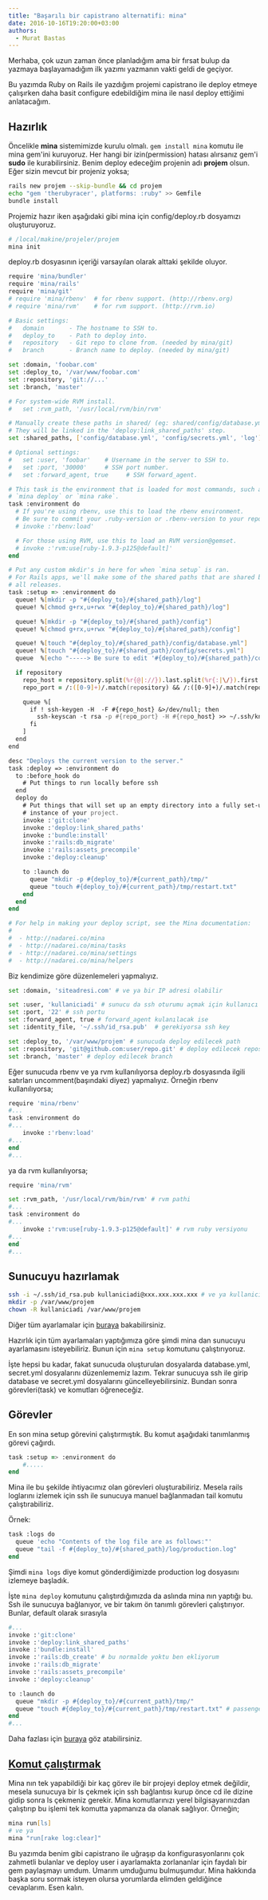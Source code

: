 ```yaml
---
title: "Başarılı bir capistrano alternatifi: mina"
date: 2016-10-16T19:20:00+03:00
authors:
  - Murat Bastas
---
```


Merhaba, çok uzun zaman önce planladığım ama bir fırsat bulup da yazmaya başlayamadığım ilk yazımı yazmanın vakti geldi de geçiyor.

Bu yazımda Ruby on Rails ile yazdığım projemi capistrano ile deploy etmeye çalışırken daha basit configure edebildiğim mina ile nasıl deploy ettiğimi anlatacağım.

## Hazırlık

Öncelikle **mina** sistemimizde kurulu olmalı. `gem install mina` komutu ile mina gem'ini kuruyoruz. Her hangi bir izin(permission) hatası alırsanız gem'i **sudo** ile kurabilirsiniz. Benim deploy edeceğim projenin adı **projem** olsun. Eğer sizin mevcut bir projeniz yoksa;

```zsh
rails new projem --skip-bundle && cd projem
echo "gem 'therubyracer', platforms: :ruby" >> Gemfile
bundle install
```

Projemiz hazır iken aşağıdaki gibi mina için config/deploy.rb dosyamızı oluşturuyoruz.

```zsh
# /local/makine/projeler/projem
mina init
```

deploy.rb dosyasının içeriği varsayılan olarak alttaki şekilde oluyor.

```zsh
require 'mina/bundler'
require 'mina/rails'
require 'mina/git'
# require 'mina/rbenv'  # for rbenv support. (http://rbenv.org)
# require 'mina/rvm'    # for rvm support. (http://rvm.io)

# Basic settings:
#   domain       - The hostname to SSH to.
#   deploy_to    - Path to deploy into.
#   repository   - Git repo to clone from. (needed by mina/git)
#   branch       - Branch name to deploy. (needed by mina/git)

set :domain, 'foobar.com'
set :deploy_to, '/var/www/foobar.com'
set :repository, 'git://...'
set :branch, 'master'

# For system-wide RVM install.
#   set :rvm_path, '/usr/local/rvm/bin/rvm'

# Manually create these paths in shared/ (eg: shared/config/database.yml) in your server.
# They will be linked in the 'deploy:link_shared_paths' step.
set :shared_paths, ['config/database.yml', 'config/secrets.yml', 'log']

# Optional settings:
#   set :user, 'foobar'    # Username in the server to SSH to.
#   set :port, '30000'     # SSH port number.
#   set :forward_agent, true     # SSH forward_agent.

# This task is the environment that is loaded for most commands, such as
# `mina deploy` or `mina rake`.
task :environment do
  # If you're using rbenv, use this to load the rbenv environment.
  # Be sure to commit your .ruby-version or .rbenv-version to your repository.
  # invoke :'rbenv:load'

  # For those using RVM, use this to load an RVM version@gemset.
  # invoke :'rvm:use[ruby-1.9.3-p125@default]'
end

# Put any custom mkdir's in here for when `mina setup` is ran.
# For Rails apps, we'll make some of the shared paths that are shared between
# all releases.
task :setup => :environment do
  queue! %[mkdir -p "#{deploy_to}/#{shared_path}/log"]
  queue! %[chmod g+rx,u+rwx "#{deploy_to}/#{shared_path}/log"]

  queue! %[mkdir -p "#{deploy_to}/#{shared_path}/config"]
  queue! %[chmod g+rx,u+rwx "#{deploy_to}/#{shared_path}/config"]

  queue! %[touch "#{deploy_to}/#{shared_path}/config/database.yml"]
  queue! %[touch "#{deploy_to}/#{shared_path}/config/secrets.yml"]
  queue  %[echo "-----> Be sure to edit '#{deploy_to}/#{shared_path}/config/database.yml' and 'secrets.yml'."]

  if repository
    repo_host = repository.split(%r{@|://}).last.split(%r{:|\/}).first
    repo_port = /:([0-9]+)/.match(repository) && /:([0-9]+)/.match(repository)[1] || '22'

    queue %[
      if ! ssh-keygen -H  -F #{repo_host} &>/dev/null; then
        ssh-keyscan -t rsa -p #{repo_port} -H #{repo_host} >> ~/.ssh/known_hosts
      fi
    ]
  end
end

desc "Deploys the current version to the server."
task :deploy => :environment do
  to :before_hook do
    # Put things to run locally before ssh
  end
  deploy do
    # Put things that will set up an empty directory into a fully set-up
    # instance of your project.
    invoke :'git:clone'
    invoke :'deploy:link_shared_paths'
    invoke :'bundle:install'
    invoke :'rails:db_migrate'
    invoke :'rails:assets_precompile'
    invoke :'deploy:cleanup'

    to :launch do
      queue "mkdir -p #{deploy_to}/#{current_path}/tmp/"
      queue "touch #{deploy_to}/#{current_path}/tmp/restart.txt"
    end
  end
end

# For help in making your deploy script, see the Mina documentation:
#
#  - http://nadarei.co/mina
#  - http://nadarei.co/mina/tasks
#  - http://nadarei.co/mina/settings
#  - http://nadarei.co/mina/helpers
```

Biz kendimize göre düzenlemeleri yapmalıyız.

```zsh
set :domain, 'siteadresi.com' # ve ya bir IP adresi olabilir

set :user, 'kullaniciadi' # sunucu da ssh oturumu açmak için kullanıcı
set :port, '22' # ssh portu
set :forward_agent, true # forward_agent kulanılacak ise
set :identity_file, '~/.ssh/id_rsa.pub'  # gerekiyorsa ssh key

set :deploy_to, '/var/www/projem' # sunucuda deploy edilecek path
set :repository, 'git@github.com:user/repo.git' # deploy edilecek repository
set :branch, 'master' # deploy edilecek branch
```

Eğer sunucuda rbenv ve ya rvm kullanılıyorsa deploy.rb dosyasında ilgili satırları uncomment(başındaki diyez) yapmalıyız. Örneğin rbenv kullanılıyorsa;

```zsh
require 'mina/rbenv'
#...
task :environment do
#...
    invoke :'rbenv:load'
#...
end
#...
```

ya da rvm kullanılıyorsa;

```zsh
require 'mina/rvm'

set :rvm_path, '/usr/local/rvm/bin/rvm' # rvm pathi
#...
task :environment do
#...
    invoke :'rvm:use[ruby-1.9.3-p125@default]' # rvm ruby versiyonu
#...
end
#...
```

## Sunucuyu hazırlamak

```zsh
ssh -i ~/.ssh/id_rsa.pub kullaniciadi@xxx.xxx.xxx.xxx # ve ya kullaniciadi@domain.com
mkdir -p /var/www/projem
chown -R kullaniciadi /var/www/projem
```

Diğer tüm ayarlamalar için [buraya](http://nadarei.co/mina/settings/) bakabilirsiniz.

Hazırlık için tüm ayarlamaları yaptığımıza göre şimdi mina dan sunucuyu ayarlamasını isteyebiliriz. Bunun için `mina setup` komutunu çalıştırıyoruz.

İşte hepsi bu kadar, fakat sunucuda oluşturulan dosyalarda database.yml, secret.yml dosyalarını düzenlememiz lazım. Tekrar sunucuya ssh ile girip database ve secret.yml dosyalarını güncelleyebilirsiniz. Bundan sonra görevleri(task) ve komutları öğreneceğiz.

## Görevler

En son mina setup görevini çalıştırmıştık. Bu komut aşağıdaki tanımlanmış görevi çağırdı.

```zsh
task :setup => :environment do
    #.....
end
```

Mina ile bu şekilde ihtiyacımız olan görevleri oluşturabiliriz. Mesela rails loglarını izlemek için ssh ile sunucuya manuel bağlanmadan tail komutu çalıştırabiliriz.

Örnek:
```zsh
task :logs do
  queue 'echo "Contents of the log file are as follows:"'
  queue "tail -f #{deploy_to}/#{shared_path}/log/production.log"
end
```

Şimdi `mina logs` diye komut gönderdiğimizde production log dosyasını izlemeye başladık.

İşte `mina deploy` komutunu çalıştırdığımızda da aslında mina nın yaptığı bu. Ssh ile sunucuya bağlanıyor, ve bir takım ön tanımlı görevleri çalıştırıyor. Bunlar, default olarak sırasıyla

```zsh
#...
invoke :'git:clone'
invoke :'deploy:link_shared_paths'
invoke :'bundle:install'
invoke :'rails:db_create' # bu normalde yoktu ben ekliyorum
invoke :'rails:db_migrate'
invoke :'rails:assets_precompile'
invoke :'deploy:cleanup'

to :launch do
  queue "mkdir -p #{deploy_to}/#{current_path}/tmp/"
  queue "touch #{deploy_to}/#{current_path}/tmp/restart.txt" # passenger ile uygulamayı yeniden başlatıyor
end
#...
```

Daha fazlası için [buraya](http://nadarei.co/mina/about_deploy_rb.html) göz atabilirsiniz.

## [Komut çalıştırmak](http://nadarei.co/mina/tasks/run.html)

Mina nın tek yapabildiği bir kaç görev ile bir projeyi deploy etmek değildir, mesela sunucuya bir ls çekmek için ssh bağlantısı kurup önce cd ile dizine gidip sonra ls çekmeniz gerekir. Mina komutlarınızı yerel bilgisayarınızdan çalıştırıp bu işlemi tek komutta yapmanıza da olanak sağlıyor. Örneğin;

```zsh
mina run[ls]
# ve ya
mina "run[rake log:clear]"
```

Bu yazımda benim gibi capistrano ile uğraşıp da konfigurasyonlarını çok zahmetli bulanlar ve deploy user i ayarlamakta zorlananlar için faydalı bir gem paylaşmayı umdum. Umarım umduğumu bulmuşumdur. Mina hakkında başka soru sormak isteyen olursa yorumlarda elimden geldiğince cevaplarım. Esen kalın.

